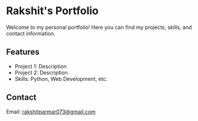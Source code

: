 # Rakshit's Portfolio

Welcome to my personal portfolio! Here you can find my projects, skills, and contact information.

## Features
- Project 1: Description
- Project 2: Description
- Skills: Python, Web Development, etc.

## Contact
Email: rakshitparmar073@gmail.com
